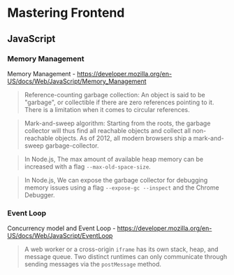 # Mastering Frontend

## JavaScript

### Memory Management
Memory Management - https://developer.mozilla.org/en-US/docs/Web/JavaScript/Memory_Management

> Reference-counting garbage collection: An object is said to be "garbage", or collectible if there are zero references pointing to it. There is a limitation when it comes to circular references.

> Mark-and-sweep algorithm: Starting from the roots, the garbage collector will thus find all reachable objects and collect all non-reachable objects. As of 2012, all modern browsers ship a mark-and-sweep garbage-collector.

> In Node.js, The max amount of available heap memory can be increased with a flag `--max-old-space-size`.

> In Node.js, We can expose the garbage collector for debugging memory issues using a flag `--expose-gc --inspect` and the Chrome Debugger.

### Event Loop
Concurrency model and Event Loop - https://developer.mozilla.org/en-US/docs/Web/JavaScript/EventLoop

> A web worker or a cross-origin `iframe` has its own stack, heap, and message queue. Two distinct runtimes can only communicate through sending messages via the `postMessage` method.
